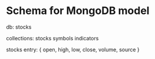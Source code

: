 # Schema for MongoDB model
db:
  stocks

collections:
  stocks
  symbols
  indicators

stocks entry:
  {
    open,
    high,
    low,
    close,
    volume,
    source
  }

